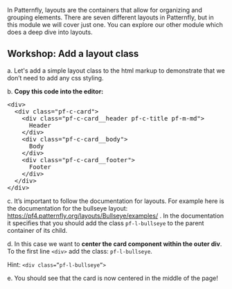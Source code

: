  In Patternfly, layouts are the containers that allow for organizing and grouping elements.  There are seven different layouts in Patternfly, but in this module we will cover just one. You can explore our other module which does a deep dive into layouts.

## Workshop: Add a layout class

a. Let's add a simple layout class to the html markup to demonstrate that we don’t need to add any css styling.

b. **Copy this code into the editor:**

<pre class="file" data-filename="index.html" data-target="replace">
&lt;div&gt;
  &lt;div class=&quot;pf-c-card&quot;&gt;
    &lt;div class=&quot;pf-c-card__header pf-c-title pf-m-md&quot;&gt;
      Header
    &lt;/div&gt;
    &lt;div class=&quot;pf-c-card__body&quot;&gt;
      Body
    &lt;/div&gt;
    &lt;div class=&quot;pf-c-card__footer&quot;&gt;
      Footer
    &lt;/div&gt;
  &lt;/div&gt;
&lt;/div&gt;
</pre>

c. It’s important to follow the documentation for layouts. For example here is the documentation for the bullseye layout: https://pf4.patternfly.org/layouts/Bullseye/examples/ . In the documentation it specifies that you should add the class `pf-l-bullseye` to the parent container of its child.

d. In this case we want to **center the card component within the outer div**. To the first line `<div>` add the class: `pf-l-bullseye`.

Hint: `<div class=”pf-l-bullseye”>`

e. You should see that the card is now centered in the middle of the page!
